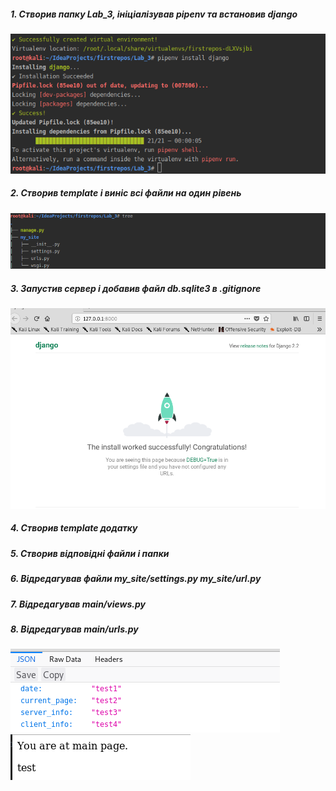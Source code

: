 ##### 1. Створив папку Lab_3, ініціалізував pipenv та встановив django
![Screenshot](./screenshot/screenshot1.png)
##### 2. Створив template і виніс всі файли на один рівень
![Screenshot](./screenshot/screenshot2.png)
##### 3. Запустив сервер і добавив файл db.sqlite3 в .gitignore
![Screenshot](./screenshot/screenshot3.png)
##### 4. Створив template додатку
##### 5. Створив відповідні файли і папки
##### 6. Відредагував файли my_site/settings.py my_site/url.py
##### 7. Відредагував main/views.py
##### 8. Відредагував main/urls.py
![Screenshot](./screenshot/screenshot4.png)![Screenshot](./screenshot/screenshot5.png)